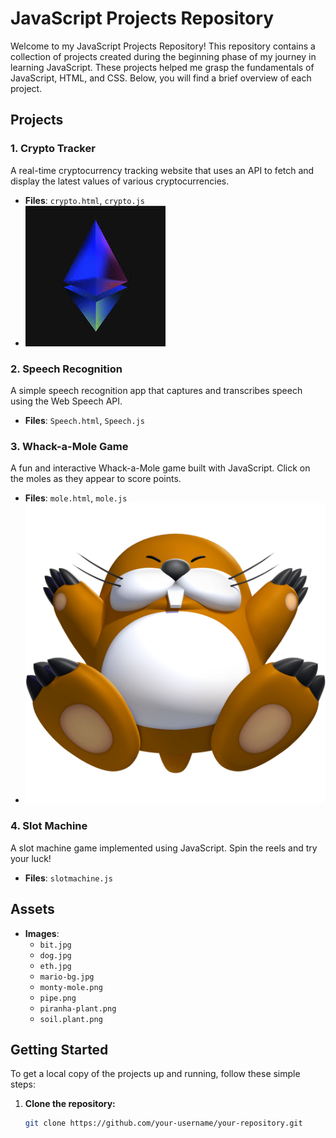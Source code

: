 # JavaScript Projects Repository

Welcome to my JavaScript Projects Repository! This repository contains a collection of projects created during the beginning phase of my journey in learning JavaScript. These projects helped me grasp the fundamentals of JavaScript, HTML, and CSS. Below, you will find a brief overview of each project.

## Projects

### 1. Crypto Tracker
A real-time cryptocurrency tracking website that uses an API to fetch and display the latest values of various cryptocurrencies.
- **Files**: `crypto.html`, `crypto.js`
- ![Crypto Tracker](eth.jpg)

### 2. Speech Recognition
A simple speech recognition app that captures and transcribes speech using the Web Speech API.
- **Files**: `Speech.html`, `Speech.js`

### 3. Whack-a-Mole Game
A fun and interactive Whack-a-Mole game built with JavaScript. Click on the moles as they appear to score points.
- **Files**: `mole.html`, `mole.js`
- ![Whack-a-Mole](monty-mole.png)

### 4. Slot Machine
A slot machine game implemented using JavaScript. Spin the reels and try your luck!
- **Files**: `slotmachine.js`

## Assets

- **Images**:
  - `bit.jpg`
  - `dog.jpg`
  - `eth.jpg`
  - `mario-bg.jpg`
  - `monty-mole.png`
  - `pipe.png`
  - `piranha-plant.png`
  - `soil.plant.png`

## Getting Started

To get a local copy of the projects up and running, follow these simple steps:

1. **Clone the repository:**
   ```bash
   git clone https://github.com/your-username/your-repository.git
